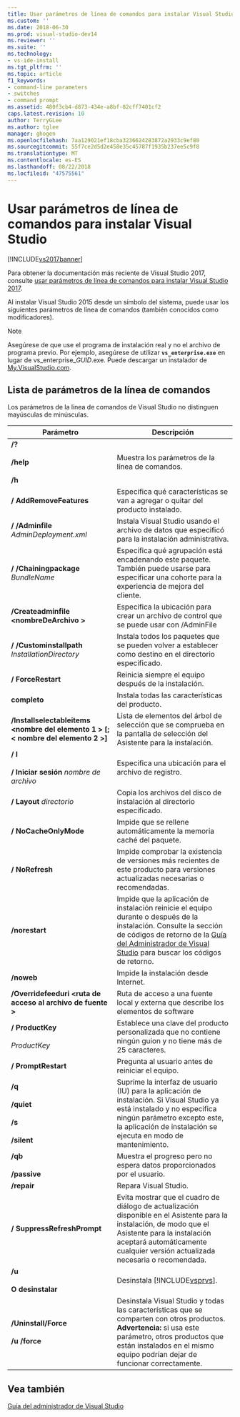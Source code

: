 ```yaml
---
title: Usar parámetros de línea de comandos para instalar Visual Studio | Documentos de Microsoft
ms.custom: ''
ms.date: 2018-06-30
ms.prod: visual-studio-dev14
ms.reviewer: ''
ms.suite: ''
ms.technology:
- vs-ide-install
ms.tgt_pltfrm: ''
ms.topic: article
f1_keywords:
- command-line parameters
- switches
- command prompt
ms.assetid: 480f3cb4-d873-434e-a8bf-82cff7401cf2
caps.latest.revision: 10
author: TerryGLee
ms.author: tglee
manager: ghogen
ms.openlocfilehash: 7aa129021ef18cba3236624283872a2933c9ef80
ms.sourcegitcommit: 55f7ce2d5d2e458e35c45787f1935b237ee5c9f8
ms.translationtype: MT
ms.contentlocale: es-ES
ms.lasthandoff: 08/22/2018
ms.locfileid: "47575561"
---
```

# <a name="use-command-line-parameters-to-install-visual-studio"></a>Usar parámetros de línea de comandos para instalar Visual Studio
[!INCLUDE[vs2017banner](../includes/vs2017banner.md)]

Para obtener la documentación más reciente de Visual Studio 2017, consulte [usar parámetros de línea de comandos para instalar Visual Studio 2017](https://docs.microsoft.com/visualstudio/install/use-command-line-parameters-to-install-visual-studio).

Al instalar Visual Studio 2015 desde un símbolo del sistema, puede usar los siguientes parámetros de línea de comandos (también conocidos como modificadores).  
  
> [!NOTE]
>  Asegúrese de que use el programa de instalación real y no el archivo de programa previo. Por ejemplo, asegúrese de utilizar **`vs_enterprise.exe`** en lugar de vs_enterprise_*GUID*.exe. Puede descargar un instalador de [My.VisualStudio.com](https://my.visualstudio.com/downloads?q=visual%20studio%20enterprise%202015).  
  
## <a name="list-of-command-line-parameters"></a>Lista de parámetros de la línea de comandos  
 Los parámetros de la línea de comandos de Visual Studio no distinguen mayúsculas de minúsculas.  
  
|Parámetro|Descripción|  
|---------------|-----------------|  
|**/?**<br /><br /> **/help**<br /><br /> **/h**|Muestra los parámetros de la línea de comandos.|  
|**/ AddRemoveFeatures**|Especifica qué características se van a agregar o quitar del producto instalado.|  
|**/ /Adminfile** *AdminDeployment.xml*|Instala Visual Studio usando el archivo de datos que especificó para la instalación administrativa.|  
|**/ /Chainingpackage** *BundleName*|Especifica qué agrupación está encadenando este paquete. También puede usarse para especificar una cohorte para la experiencia de mejora del cliente.|  
|**/Createadminfile \<nombreDeArchivo >**|Especifica la ubicación para crear un archivo de control que se puede usar con /AdminFile|  
|**/ /Custominstallpath** *InstallationDirectory*|Instala todos los paquetes que se pueden volver a establecer como destino en el directorio especificado.|  
|**/ ForceRestart**|Reinicia siempre el equipo después de la instalación.|  
|**completo**|Instala todas las características del producto.|  
|**/Installselectableitems \<nombre del elemento 1 > [;\< nombre del elemento 2 >]**|Lista de elementos del árbol de selección que se comprueba en la pantalla de selección del Asistente para la instalación.|  
|**/ l**<br /><br /> **/ Iniciar sesión** *nombre de archivo*|Especifica una ubicación para el archivo de registro.|  
|**/ Layout** *directorio*|Copia los archivos del disco de instalación al directorio especificado.|  
|**/ NoCacheOnlyMode**|Impide que se rellene automáticamente la memoria caché del paquete.|  
|**/ NoRefresh**|Impide comprobar la existencia de versiones más recientes de este producto para versiones actualizadas necesarias o recomendadas.|  
|**/norestart**|Impide que la aplicación de instalación reinicie el equipo durante o después de la instalación. Consulte la sección de códigos de retorno de la [Guía del Administrador de Visual Studio](../install/visual-studio-administrator-guide.md) para buscar los códigos de retorno.|  
|**/noweb**|Impide la instalación desde Internet.|  
|**/Overridefeeduri \<ruta de acceso al archivo de fuente >**|Ruta de acceso a una fuente local y externa que describe los elementos de software|  
|**/ ProductKey**<br /><br /> *ProductKey*|Establece una clave del producto personalizada que no contiene ningún guion y no tiene más de 25 caracteres.|  
|**/ PromptRestart**|Pregunta al usuario antes de reiniciar el equipo.|  
|**/q**<br /><br /> **/quiet**<br /><br /> **/s**<br /><br /> **/silent**|Suprime la interfaz de usuario (IU) para la aplicación de instalación. Si Visual Studio ya está instalado y no especifica ningún parámetro excepto este, la aplicación de instalación se ejecuta en modo de mantenimiento.|  
|**/qb**<br /><br /> **/passive**|Muestra el progreso pero no espera datos proporcionados por el usuario.|  
|**/repair**|Repara Visual Studio.|  
|**/ SuppressRefreshPrompt**|Evita mostrar que el cuadro de diálogo de actualización disponible en el Asistente para la instalación, de modo que el Asistente para la instalación aceptará automáticamente cualquier versión actualizada necesaria o recomendada.|  
|**/u**<br /><br /> **O desinstalar**|Desinstala [!INCLUDE[vsprvs](../includes/vsprvs-md.md)].|  
|**/Uninstall/Force**<br /><br /> **/u /force**|Desinstala Visual Studio y todas las características que se comparten con otros productos. **Advertencia:** si usa este parámetro, otros productos que están instalados en el mismo equipo podrían dejar de funcionar correctamente.|  
  
## <a name="see-also"></a>Vea también  
 [Guía del administrador de Visual Studio](../install/visual-studio-administrator-guide.md)
